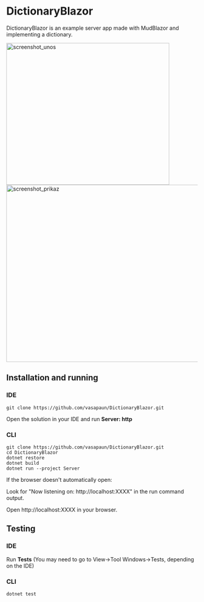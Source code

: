 # DictionaryBlazor

DictionaryBlazor is an example server app made with MudBlazor and implementing a dictionary.

<img width="429" height="374" alt="screenshot_unos" src="https://github.com/user-attachments/assets/d9b4e8d4-7005-4490-8a65-7edba4ac389e" />

<img width="607" height="467" alt="screenshot_prikaz" src="https://github.com/user-attachments/assets/c8bf9860-fdc9-4da7-8fa0-41f1f6aeb80c" />

## Installation and running
### IDE
```
git clone https://github.com/vasapaun/DictionaryBlazor.git
```
Open the solution in your IDE and run **Server: http**
### CLI
``` 
git clone https://github.com/vasapaun/DictionaryBlazor.git
cd DictionaryBlazor
dotnet restore
dotnet build
dotnet run --project Server
```

If the browser doesn't automatically open:

Look for "Now listening on: http://localhost:XXXX" in the run command output.

Open http://localhost:XXXX in your browser.

## Testing

### IDE
Run **Tests** (You may need to go to View->Tool Windows->Tests, depending on the IDE)

### CLI
```
dotnet test
```
